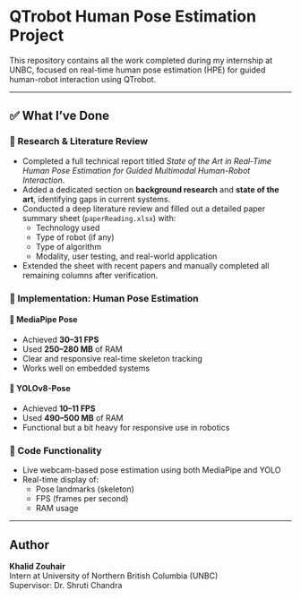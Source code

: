 # QTrobot Human Pose Estimation Project

This repository contains all the work completed during my internship at UNBC, focused on real-time human pose estimation (HPE) for guided human-robot interaction using QTrobot.

---

## ✅ What I’ve Done

### 📄 Research & Literature Review
- Completed a full technical report titled *State of the Art in Real-Time Human Pose Estimation for Guided Multimodal Human-Robot Interaction*.
- Added a dedicated section on **background research** and **state of the art**, identifying gaps in current systems.
- Conducted a deep literature review and filled out a detailed paper summary sheet (`paperReading.xlsx`) with:
  - Technology used
  - Type of robot (if any)
  - Type of algorithm
  - Modality, user testing, and real-world application
- Extended the sheet with recent papers and manually completed all remaining columns after verification.

### 🤖 Implementation: Human Pose Estimation

#### 🔹 MediaPipe Pose
- Achieved **30–31 FPS**
- Used **250–280 MB** of RAM
- Clear and responsive real-time skeleton tracking
- Works well on embedded systems

#### 🔹 YOLOv8-Pose
- Achieved **10–11 FPS**
- Used **490–500 MB** of RAM
- Functional but a bit heavy for responsive use in robotics

### 🧪 Code Functionality
- Live webcam-based pose estimation using both MediaPipe and YOLO
- Real-time display of:
  - Pose landmarks (skeleton)
  - FPS (frames per second)
  - RAM usage




---

##  Author

**Khalid Zouhair**  
Intern at University of Northern British Columbia (UNBC)  
Supervisor: Dr. Shruti Chandra
